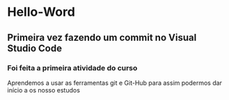 <h1>Hello-Word</h1>
<h2>Primeira vez fazendo um commit no Visual Studio Code</h2>
<h3>Foi feita a primeira atividade do curso</h3>
<p>
  Aprendemos a usar as ferramentas git e Git-Hub para assim podermos dar início a os nosso estudos
</p>
